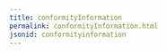 ```yaml
---
title: conformityInformation
permalink: conformityInformation.html
jsonid: conformityinformation
---
```

